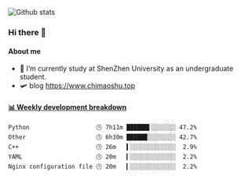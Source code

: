 ![Github stats](https://github-readme-stats.vercel.app/api?username=chimaoshu&show_icons=true&theme=cobalt)

### Hi there 👋

#### About me

- 🏫 I’m currently study at ShenZhen University as an undergraduate student.
- 🛩️ blog  https://www.chimaoshu.top

<!-- waka-box start -->
#### <a href="https://gist.github.com/e235103f6d3ace58395a9ff863c34467" target="_blank">📊 Weekly development breakdown</a>
```text
Python                   🕓 7h11m ██████▌░░░░░░░ 47.2%
Other                    🕓 6h30m █████▉░░░░░░░░ 42.7%
C++                      🕓 26m   ▍░░░░░░░░░░░░░  2.9%
YAML                     🕓 20m   ▎░░░░░░░░░░░░░  2.2%
Nginx configuration file 🕓 20m   ▎░░░░░░░░░░░░░  2.2%
```
<!-- Powered by https://github.com/YouEclipse/waka-box-go . -->
<!-- waka-box end -->
